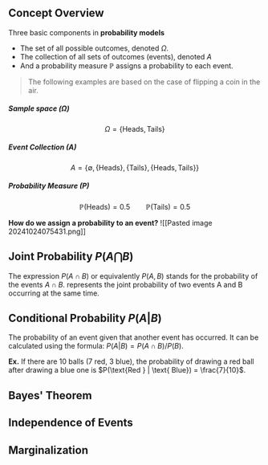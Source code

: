 ## Concept Overview

Three basic components in **probability models**
- The set of all possible outcomes, denoted $\Omega$.
- The collection of all sets of outcomes (events), denoted $A$ 
- And a probability measure $\mathbb{P}$ assigns a probability to each event.

> The following examples are based on the case of flipping a coin in the air.

##### Sample space (Ω)
$$\Omega = \{ \text{Heads}, \text{Tails} \}$$

##### Event Collection (A)
$$A = \{ \emptyset, \{ \text{Heads} \}, \{ \text{Tails} \},\{ \text{Heads}, \text{Tails} \} \}$$

##### Probability Measure (P)
$$\mathbb{P}(\text{Heads}) = 0.5 \:\:\:\:\:\:\:\: \mathbb{P}(\text{Tails}) = 0.5$$

**How do we assign a probability to an event?**
![[Pasted image 20241024075431.png]]

## Joint Probability $P(A \bigcap B)$

The expression $P(A ∩ B)$ or equivalently $P(A, B)$ stands for the probability of the
events $A ∩ B$. represents the joint probability of two events A and B occurring at
the same time.

## Conditional Probability $P(A | B)$

The probability of an event given that another event has occurred. It can be calculated using the formula: $P(A|B) = P(A ∩ B) / P(B).$

**Ex.** If there are 10 balls ($7$ red, $3$ blue), the probability of drawing a red ball after drawing a blue one is $P(\text{Red } | \text{ Blue}) = \frac{7}{10}$.

## Bayes' Theorem



## Independence of Events
## Marginalization